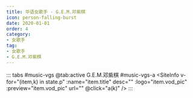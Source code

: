 ```yaml
---
title: 华语女歌手 - G.E.M.邓紫棋
icon: person-falling-burst
date: 2020-01-01
order: 4
category:
- 女歌手
tag:
- 女歌手
- G.E.M.邓紫棋
---
```


<ArtPlayer :src="state.src" :config="mpConfig(state.p)" />

::: tabs #music-vgs
@tab:active G.E.M.邓紫棋 #music-vgs-a
<SiteInfo v-for="(item,k) in state.p" :name="item.title" desc="" :logo="item.vod_pic" :preview="item.vod_pic" url=""
  @click="a(k)" />
:::

<script setup>
  import { mpConfig } from '@act'
  import { useStorage } from '@vueuse/core'
  import { onMounted } from "vue";
  const state = useStorage(
    "music-vgs-dzq",
    {
      p: [],
      src: "",
    }
  )

  onMounted(async () => {
    await a(0)
  });
  const a = async (key) => {
    const data = await (await fetch("https://cfss.cc/Qs/kgs.php?ss=G.E.M.邓紫棋")).json();
    state.value.p = data.map((red) => {
      return {
        title: red.label,
        vod_pic: red.tp,
        url: red.src,
      };
    });
    state.value.src = data[key].src
  }

</script>